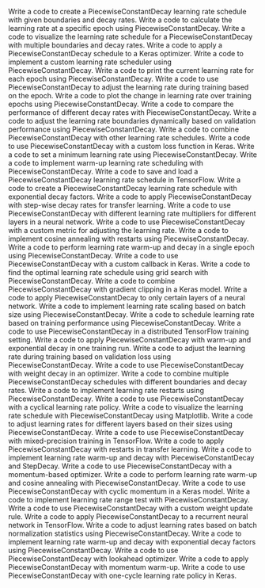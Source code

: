 Write a code to create a PiecewiseConstantDecay learning rate schedule with given boundaries and decay rates.
Write a code to calculate the learning rate at a specific epoch using PiecewiseConstantDecay.
Write a code to visualize the learning rate schedule for a PiecewiseConstantDecay with multiple boundaries and decay rates.
Write a code to apply a PiecewiseConstantDecay schedule to a Keras optimizer.
Write a code to implement a custom learning rate scheduler using PiecewiseConstantDecay.
Write a code to print the current learning rate for each epoch using PiecewiseConstantDecay.
Write a code to use PiecewiseConstantDecay to adjust the learning rate during training based on the epoch.
Write a code to plot the change in learning rate over training epochs using PiecewiseConstantDecay.
Write a code to compare the performance of different decay rates with PiecewiseConstantDecay.
Write a code to adjust the learning rate boundaries dynamically based on validation performance using PiecewiseConstantDecay.
Write a code to combine PiecewiseConstantDecay with other learning rate schedules.
Write a code to use PiecewiseConstantDecay with a custom loss function in Keras.
Write a code to set a minimum learning rate using PiecewiseConstantDecay.
Write a code to implement warm-up learning rate scheduling with PiecewiseConstantDecay.
Write a code to save and load a PiecewiseConstantDecay learning rate schedule in TensorFlow.
Write a code to create a PiecewiseConstantDecay learning rate schedule with exponential decay factors.
Write a code to apply PiecewiseConstantDecay with step-wise decay rates for transfer learning.
Write a code to use PiecewiseConstantDecay with different learning rate multipliers for different layers in a neural network.
Write a code to use PiecewiseConstantDecay with a custom metric for adjusting the learning rate.
Write a code to implement cosine annealing with restarts using PiecewiseConstantDecay.
Write a code to perform learning rate warm-up and decay in a single epoch using PiecewiseConstantDecay.
Write a code to use PiecewiseConstantDecay with a custom callback in Keras.
Write a code to find the optimal learning rate schedule using grid search with PiecewiseConstantDecay.
Write a code to combine PiecewiseConstantDecay with gradient clipping in a Keras model.
Write a code to apply PiecewiseConstantDecay to only certain layers of a neural network.
Write a code to implement learning rate scaling based on batch size using PiecewiseConstantDecay.
Write a code to schedule learning rate based on training performance using PiecewiseConstantDecay.
Write a code to use PiecewiseConstantDecay in a distributed TensorFlow training setting.
Write a code to apply PiecewiseConstantDecay with warm-up and exponential decay in one training run.
Write a code to adjust the learning rate during training based on validation loss using PiecewiseConstantDecay.
Write a code to use PiecewiseConstantDecay with weight decay in an optimizer.
Write a code to combine multiple PiecewiseConstantDecay schedules with different boundaries and decay rates.
Write a code to implement learning rate restarts using PiecewiseConstantDecay.
Write a code to use PiecewiseConstantDecay with a cyclical learning rate policy.
Write a code to visualize the learning rate schedule with PiecewiseConstantDecay using Matplotlib.
Write a code to adjust learning rates for different layers based on their sizes using PiecewiseConstantDecay.
Write a code to use PiecewiseConstantDecay with mixed-precision training in TensorFlow.
Write a code to apply PiecewiseConstantDecay with restarts in transfer learning.
Write a code to implement learning rate warm-up and decay with PiecewiseConstantDecay and StepDecay.
Write a code to use PiecewiseConstantDecay with a momentum-based optimizer.
Write a code to perform learning rate warm-up and cosine annealing with PiecewiseConstantDecay.
Write a code to use PiecewiseConstantDecay with cyclic momentum in a Keras model.
Write a code to implement learning rate range test with PiecewiseConstantDecay.
Write a code to use PiecewiseConstantDecay with a custom weight update rule.
Write a code to apply PiecewiseConstantDecay to a recurrent neural network in TensorFlow.
Write a code to adjust learning rates based on batch normalization statistics using PiecewiseConstantDecay.
Write a code to implement learning rate warm-up and decay with exponential decay factors using PiecewiseConstantDecay.
Write a code to use PiecewiseConstantDecay with lookahead optimizer.
Write a code to apply PiecewiseConstantDecay with momentum warm-up.
Write a code to use PiecewiseConstantDecay with one-cycle learning rate policy in Keras.